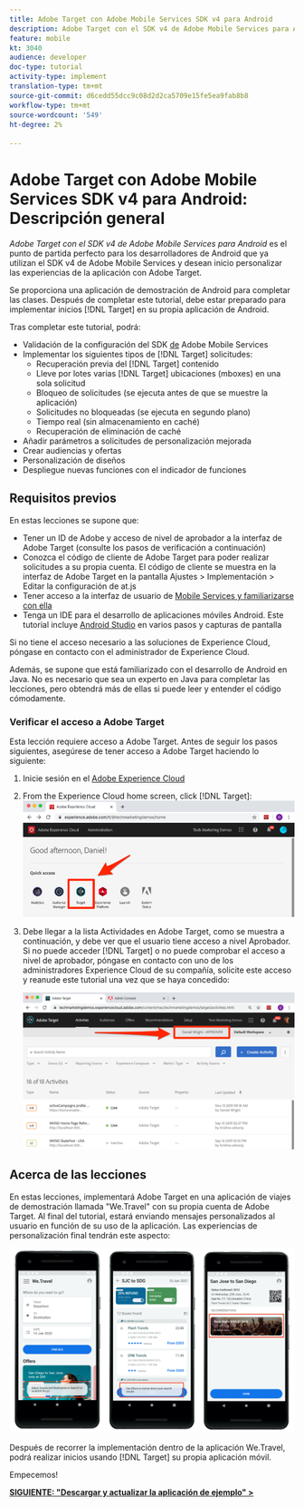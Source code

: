 ```yaml
---
title: Adobe Target con Adobe Mobile Services SDK v4 para Android
description: Adobe Target con el SDK v4 de Adobe Mobile Services para Android es el punto de partida perfecto para los desarrolladores de Android que ya están utilizando el SDK v4 de Adobe Mobile Services y desean inicio personalizar las experiencias de la aplicación con Adobe Target.
feature: mobile
kt: 3040
audience: developer
doc-type: tutorial
activity-type: implement
translation-type: tm+mt
source-git-commit: d6cedd55dcc9c08d2d2ca5709e15fe5ea9fab8b8
workflow-type: tm+mt
source-wordcount: '549'
ht-degree: 2%

---
```



# Adobe Target con Adobe Mobile Services SDK v4 para Android: Descripción general

_Adobe Target con el SDK v4 de Adobe Mobile Services para Android_ es el punto de partida perfecto para los desarrolladores de Android que ya utilizan el SDK v4 de Adobe Mobile Services y desean inicio personalizar las experiencias de la aplicación con Adobe Target.

Se proporciona una aplicación de demostración de Android para completar las clases. Después de completar este tutorial, debe estar preparado para implementar inicios [!DNL Target] en su propia aplicación de Android.

Tras completar este tutorial, podrá:

* Validación de la configuración del SDK [de](https://docs.adobe.com/content/help/en/mobile-services/android/getting-started-android/requirements.html) Adobe Mobile Services
* Implementar los siguientes tipos de [!DNL Target] solicitudes:
   * Recuperación previa del [!DNL Target] contenido
   * Lleve por lotes varias [!DNL Target] ubicaciones (mboxes) en una sola solicitud
   * Bloqueo de solicitudes (se ejecuta antes de que se muestre la aplicación)
   * Solicitudes no bloqueadas (se ejecuta en segundo plano)
   * Tiempo real (sin almacenamiento en caché)
   * Recuperación de eliminación de caché
* Añadir parámetros a solicitudes de personalización mejorada
* Crear audiencias y ofertas
* Personalización de diseños
* Despliegue nuevas funciones con el indicador de funciones

## Requisitos previos  

En estas lecciones se supone que:

* Tener un ID de Adobe y acceso de nivel de aprobador a la interfaz de Adobe Target (consulte los pasos de verificación a continuación)
* Conozca el código de cliente de Adobe Target para poder realizar solicitudes a su propia cuenta. El código de cliente se muestra en la interfaz de Adobe Target en la pantalla Ajustes > Implementación > Editar la configuración de at.js
* Tener acceso a la interfaz de usuario de [Mobile Services y familiarizarse con ella](https://mobilemarketing.adobe.com)
* Tenga un IDE para el desarrollo de aplicaciones móviles Android. Este tutorial incluye [Android Studio](https://developer.android.com/studio/install) en varios pasos y capturas de pantalla

Si no tiene el acceso necesario a las soluciones de Experience Cloud, póngase en contacto con el administrador de Experience Cloud.

Además, se supone que está familiarizado con el desarrollo de Android en Java. No es necesario que sea un experto en Java para completar las lecciones, pero obtendrá más de ellas si puede leer y entender el código cómodamente.

### Verificar el acceso a Adobe Target

Esta lección requiere acceso a Adobe Target. Antes de seguir los pasos siguientes, asegúrese de tener acceso a Adobe Target haciendo lo siguiente:

1. Inicie sesión en el [Adobe Experience Cloud](https://experience.adobe.com/)
1. From the Experience Cloud home screen, click [!DNL Target]:
   ![Pantalla principal del Experience Cloud](assets/aec_homeScreen_clickTarget.png)
1. Debe llegar a la lista Actividades en Adobe Target, como se muestra a continuación, y debe ver que el usuario tiene acceso a nivel Aprobador. Si no puede acceder [!DNL Target] o no puede comprobar el acceso a nivel de aprobador, póngase en contacto con uno de los administradores Experience Cloud de su compañía, solicite este acceso y reanude este tutorial una vez que se haya concedido:

   ![IU de Adobe](assets/targetUI_approver.png)

## Acerca de las lecciones

En estas lecciones, implementará Adobe Target en una aplicación de viajes de demostración llamada &quot;We.Travel&quot; con su propia cuenta de Adobe Target. Al final del tutorial, estará enviando mensajes personalizados al usuario en función de su uso de la aplicación. Las experiencias de personalización final tendrán este aspecto:

![Final de la aplicación We.Travel](assets/overview_final_result.jpg)

Después de recorrer la implementación dentro de la aplicación We.Travel, podrá realizar inicios usando [!DNL Target] su propia aplicación móvil.

Empecemos!

**[SIGUIENTE: &quot;Descargar y actualizar la aplicación de ejemplo&quot; >](download-and-update-the-sample-app.md)**
